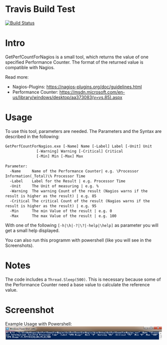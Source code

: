 # Travis Build Test
[![Build Status](https://travis-ci.org/dhcgn/GetPerfCountForNagios.svg?branch=master)](https://travis-ci.org/dhcgn/GetPerfCountForNagios)

# Intro

GetPerfCountForNagios is a small tool, which returns the value of one specified Performance Counter.
The format of the returned value is compatible with Nagios.

Read more:
- Nagios-Plugins: https://nagios-plugins.org/doc/guidelines.html
- Performance Counter: https://msdn.microsoft.com/en-us/library/windows/desktop/aa373083(v=vs.85).aspx

# Usage
To use this tool, parameters are needed. The Parameters and the Syntax are described in the following:

````
GetPerfCountForNagios.exe [-Name] Name [-Label] Label [-Unit] Unit 
			  [-Warning] Warning [-Critical] Critical 
			  [-Min] Min [-Max] Max

Parameter:
  -Name		Name of the Performance Counter| e.g. \Processor Information(_Total)\% Processor Time
  -Label	Label for the Result | e.g. Processor Time
  -Unit		The Unit of measuring | e.g. %
  -Warning	The warning Count of the result (Nagios warns if the result is higher as the result) | e.g. 85
  -Critical	The critical Count of the result (Nagios warns if the result is higher as the result) | e.g. 95
  -Min		The min Value of the result | e.g. 0
  -Max		The max Value of the result | e.g. 100
````

With one of the following ````[-h|\h|-?|\?|-help|\help]```` as parameter you will get a small help displayed.

You can also run this programm with powershell (like you will see in the Screenshots).

# Notes
The code includes a ````Thread.Sleep(500)````. This is necessary because some of the Performance Counter need a base value to calculate the reference value.

# Screenshot
Example Usage with Powershell:
![alt tag](https://github.com/dhcgn/GetPerfCountForNagios/blob/master/Documentation/Example_use_PS.png)
